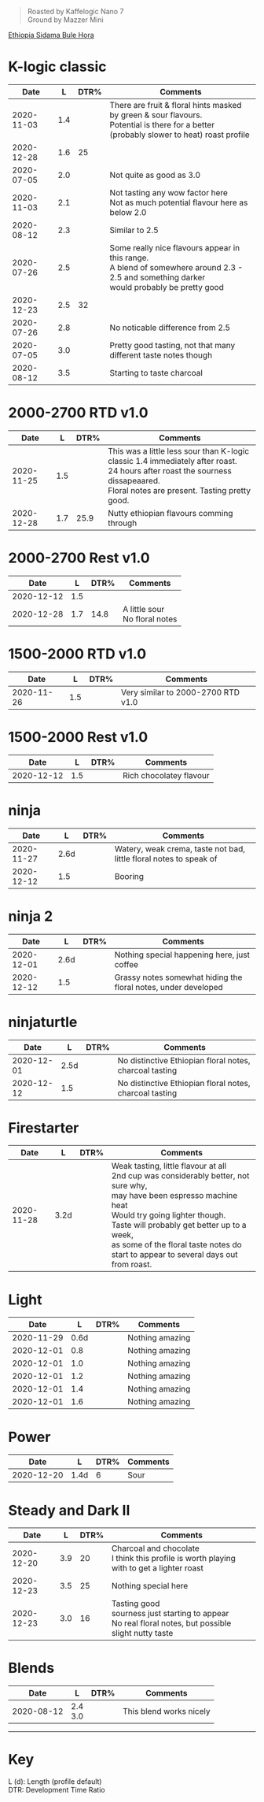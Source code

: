 > Roasted by Kaffelogic Nano 7<br>
> Ground by Mazzer Mini

[Ethiopia Sidama Bule Hora](https://www.greenbeanhouse.co.nz/product/2084244)

# K-logic classic

| Date       | L    | DTR% | Comments |
|------------|------|------|----------
| 2020-11-03 | 1.4  |      | There are fruit & floral hints masked by green & sour flavours.<br>Potential is there for a better (probably slower to heat) roast profile
| 2020-12-28 | 1.6  | 25   | 
| 2020-07-05 | 2.0  |      | Not quite as good as 3.0
| 2020-11-03 | 2.1  |      | Not tasting any wow factor here<br>Not as much potential flavour here as below 2.0
| 2020-08-12 | 2.3  |      | Similar to 2.5
| 2020-07-26 | 2.5  |      | Some really nice flavours appear in this range.<br>A blend of somewhere around 2.3 - 2.5 and something darker<br>would probably be pretty good
| 2020-12-23 | 2.5  | 32   | 
| 2020-07-26 | 2.8  |      | No noticable difference from 2.5
| 2020-07-05 | 3.0  |      | Pretty good tasting, not that many different taste notes though
| 2020-08-12 | 3.5  |      | Starting to taste charcoal

# 2000-2700 RTD v1.0

| Date       | L    | DTR% | Comments |
|------------|------|------|----------
| 2020-11-25 | 1.5  |      | This was a little less sour than K-logic classic 1.4 immediately after roast.<br>24 hours after roast the sourness dissapeaared.<br>Floral notes are present. Tasting pretty good.
| 2020-12-28 | 1.7  | 25.9 | Nutty ethiopian flavours comming through

# 2000-2700 Rest v1.0

| Date       | L    | DTR% | Comments |
|------------|------|------|----------
| 2020-12-12 | 1.5  |      | 
| 2020-12-28 | 1.7  | 14.8 | A little sour<br>No floral notes

# 1500-2000 RTD v1.0

| Date       | L    | DTR% | Comments |
|------------|------|------|----------
| 2020-11-26 | 1.5  |      | Very similar to 2000-2700 RTD v1.0

# 1500-2000 Rest v1.0

| Date       | L    | DTR% | Comments |
|------------|------|------|----------
| 2020-12-12 | 1.5  |      | Rich chocolatey flavour

# ninja

| Date       | L    | DTR% | Comments |
|------------|------|------|----------
| 2020-11-27 | 2.6d |      | Watery, weak crema, taste not bad, little floral notes to speak of
| 2020-12-12 | 1.5  |      | Booring

# ninja 2

| Date       | L    | DTR% | Comments |
|------------|------|------|----------
| 2020-12-01 | 2.6d |      | Nothing special happening here, just coffee
| 2020-12-12 | 1.5  |      | Grassy notes somewhat hiding the floral notes, under developed

# ninjaturtle

| Date       | L    | DTR% | Comments |
|------------|------|------|----------
| 2020-12-01 | 2.5d |      | No distinctive Ethiopian floral notes, charcoal tasting
| 2020-12-12 | 1.5  |      | No distinctive Ethiopian floral notes, charcoal tasting

# Firestarter

| Date       | L    | DTR% | Comments |
|------------|------|------|----------
| 2020-11-28 | 3.2d |      | Weak tasting, little flavour at all<br>2nd cup was considerably better, not sure why,<br>may have been espresso machine heat<br>Would try going lighter though.<br>Taste will probably get better up to a week,<br> as some of the floral taste notes do start to appear to several days out from roast.

# Light

| Date       | L    | DTR% | Comments |
|------------|------|------|----------
| 2020-11-29 | 0.6d |      | Nothing amazing
| 2020-12-01 | 0.8  |      | Nothing amazing
| 2020-12-01 | 1.0  |      | Nothing amazing
| 2020-12-01 | 1.2  |      | Nothing amazing
| 2020-12-01 | 1.4  |      | Nothing amazing
| 2020-12-01 | 1.6  |      | Nothing amazing

# Power

| Date       | L    | DTR% | Comments |
|------------|------|------|----------
| 2020-12-20 | 1.4d | 6    | Sour

# Steady and Dark II

| Date       | L    | DTR% | Comments |
|------------|------|------|----------
| 2020-12-20 | 3.9  | 20   | Charcoal and chocolate<br>I think this profile is worth playing with to get a lighter roast
| 2020-12-23 | 3.5  | 25   | Nothing special here
| 2020-12-23 | 3.0  | 16   | Tasting good<br>sourness just starting to appear<br>No real floral notes, but possible slight nutty taste


# Blends

| Date       | L    | DTR% | Comments |
|------------|------|------|----------
| 2020-08-12 | 2.4<br>3.0 |      | This blend works nicely

---

# Key

L (d): Length (profile default)  
DTR: Development Time Ratio
